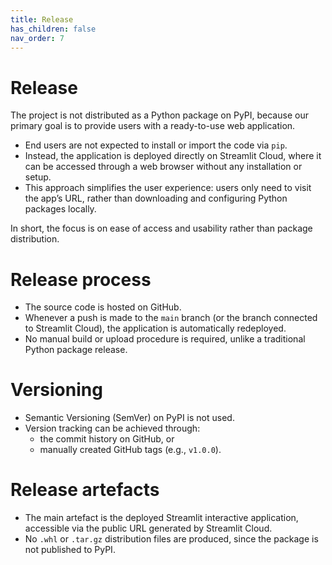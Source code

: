 ```yaml
---
title: Release
has_children: false
nav_order: 7
---
```


# Release

The project is not distributed as a Python package on PyPI, because our primary goal is to provide users with a ready-to-use web application.

- End users are not expected to install or import the code via `pip`.  
- Instead, the application is deployed directly on Streamlit Cloud, where it can be accessed through a web browser without any installation or setup.  
- This approach simplifies the user experience: users only need to visit the app’s URL, rather than downloading and configuring Python packages locally.  

In short, the focus is on ease of access and usability rather than package distribution.
  

# Release process
- The source code is hosted on GitHub.  
- Whenever a push is made to the `main` branch (or the branch connected to Streamlit Cloud), the application is automatically redeployed.  
- No manual build or upload procedure is required, unlike a traditional Python package release.  

# Versioning
- Semantic Versioning (SemVer) on PyPI is not used.  
- Version tracking can be achieved through:  
  - the commit history on GitHub, or  
  - manually created GitHub tags (e.g., `v1.0.0`).  

# Release artefacts
- The main artefact is the deployed Streamlit interactive application, accessible via the public URL generated by Streamlit Cloud.  
- No `.whl` or `.tar.gz` distribution files are produced, since the package is not published to PyPI.  

